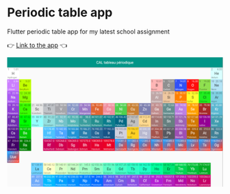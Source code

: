 # Periodic table app
Flutter periodic table app for my latest school assignment

👉 [Link to the app](https://periodictable-ad771.web.app) 👈

![](screenshot.png)
